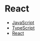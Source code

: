 # React
+ [JavaScript](https://developer.mozilla.org/ko/docs/Web/JavaScript)
+ [TypeScript](https://www.typescriptlang.org/)
+ [React](https://reactjs.org/)
